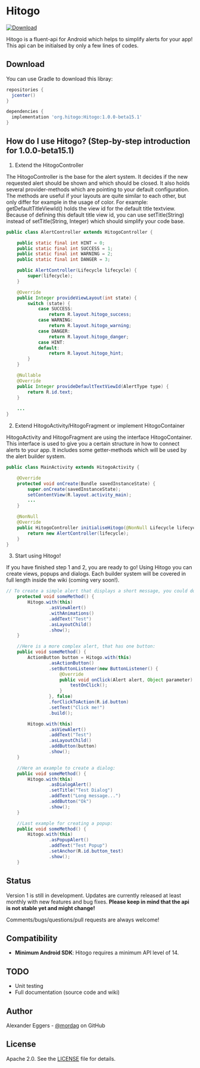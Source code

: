 Hitogo
=====

[![Download](https://api.bintray.com/packages/mordag/android/Hitogo/images/download.svg) ](https://bintray.com/mordag/android/Hitogo/_latestVersion)

Hitogo is a fluent-api for Android which helps to simplify alerts for your app! This api can be initialsed by only a few lines of codes.

Download
--------
You can use Gradle to download this libray:

```gradle
repositories {
  jcenter()
}

dependencies {
  implementation 'org.hitogo:Hitogo:1.0.0-beta15.1'
}
```

How do I use Hitogo? (Step-by-step introduction for 1.0.0-beta15.1)
-------------------

1. Extend the HitogoController

The HitogoController is the base for the alert system. It decides if the new requested alert should be shown and which should be closed. It also holds several provider-methods which are pointing to your default configuration. The methods are useful if your layouts are quite similar to each other, but only differ for example in the usage of color. For example: getDefaultTitleViewId() holds the view id for the default title textview. Because of defining this default title view id, you can use setTitle(String) instead of setTitle(String, Integer) which should simplify your code base.

```java
public class AlertController extends HitogoController {

    public static final int HINT = 0;
    public static final int SUCCESS = 1;
    public static final int WARNING = 2;
    public static final int DANGER = 3;

    public AlertController(Lifecycle lifecycle) {
        super(lifecycle);
    }

    @Override
    public Integer provideViewLayout(int state) {
        switch (state) {
            case SUCCESS:
                return R.layout.hitogo_success;
            case WARNING:
                return R.layout.hitogo_warning;
            case DANGER:
                return R.layout.hitogo_danger;
            case HINT:
            default:
                return R.layout.hitogo_hint;
        }
    }

    @Nullable
    @Override
    public Integer provideDefaultTextViewId(AlertType type) {
        return R.id.text;
    }
    
    ...
}
```

2. Extend HitogoActivity/HitogoFragment or implement HitogoContainer

HitogoActivity and HitogoFragment are using the interface HitogoContainer. This interface is used to give you a certain structure in how to connect alerts to your app. It includes some getter-methods which will be used by the alert builder system.

```java
public class MainActivity extends HitogoActivity {

    @Override
    protected void onCreate(Bundle savedInstanceState) {
        super.onCreate(savedInstanceState);
        setContentView(R.layout.activity_main);
        ...
    }

    @NonNull
    @Override
    public HitogoController initialiseHitogo(@NonNull Lifecycle lifecycle) {
        return new AlertController(lifecycle);
    }
}
```

3. Start using Hitogo!

If you have finished step 1 and 2, you are ready to go! Using Hitogo you can create views, popups and dialogs. Each builder system will be covered in full length inside the wiki (coming very soon!).

```java
// To create a simple alert that displays a short message, you could do that:
    protected void someMethod() {
        Hitogo.with(this)
                .asViewAlert()
                .withAnimations()
                .addText("Test")
                .asLayoutChild()
                .show();
    }

    //Here is a more complex alert, that has one button:
    public void someMethod() {
        ActionButton button = Hitogo.with(this)
                .asActionButton()
                .setButtonListener(new ButtonListener() {
                    @Override
                    public void onClick(Alert alert, Object parameter) {
                        testOnClick();
                    }
                }, false)
                .forClickToAction(R.id.button)
                .setText("Click me!")
                .build();

        Hitogo.with(this)
                .asViewAlert()
                .addText("Test")
                .asLayoutChild()
                .addButton(button)
                .show();
    }

    //Here an example to create a dialog:
    public void someMethod() {
        Hitogo.with(this)
                .asDialogAlert()
                .setTitle("Test Dialog")
                .addText("Long message...")
                .addButton("Ok")
                .show();
    }

    //Last example for creating a popup:
    public void someMethod() {
        Hitogo.with(this)
                .asPopupAlert()
                .addText("Test Popup")
                .setAnchor(R.id.button_test)
                .show();
    }
```

Status
------
Version 1 is still in development. Updates are currently released at least monthly with new features and bug fixes. **Please keep in mind that the api is not stable yet and might change!**

Comments/bugs/questions/pull requests are always welcome!

Compatibility
-------------

 * **Minimum Android SDK**: Hitogo requires a minimum API level of 14.
 
TODO
-------------
* Unit testing
* Full documentation (source code and wiki)

Author
------
Alexander Eggers - [@mordag][2] on GitHub

License
-------
Apache 2.0. See the [LICENSE][1] file for details.


[1]: https://github.com/Mordag/hitogo/blob/1.0/LICENSE
[2]: https://github.com/Mordag

